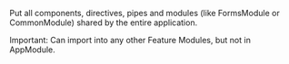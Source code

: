 Put all components, directives, pipes and modules (like FormsModule or CommonModule) shared by the entire application.

Important: Can import into any other Feature Modules, but not in AppModule.
